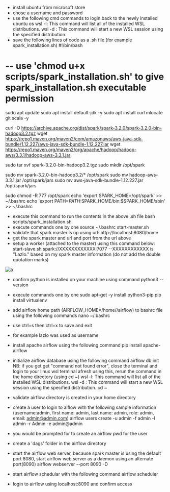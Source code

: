 - install ubuntu from microsoft store
- chose a username and password
- use the following cmd commands to login back to the newly installed ubuntu os
wsl -l: This command will list all of the installed WSL distributions.
wsl -d <distribution name>: This command will start a new WSL session using the specified distribution.
- save the following lines of code as a .sh file (for example spark_installation.sh)
#!/bin/bash
# -- use 'chmod u+x scripts/spark_installation.sh' to give spark_installation.sh executable permission

sudo apt update
sudo apt install default-jdk -y
sudo apt install curl mlocate git scala -y

curl -O https://archive.apache.org/dist/spark/spark-3.2.0/spark-3.2.0-bin-hadoop3.2.tgz
wget https://repo1.maven.org/maven2/com/amazonaws/aws-java-sdk-bundle/1.12.227/aws-java-sdk-bundle-1.12.227.jar
wget https://repo1.maven.org/maven2/org/apache/hadoop/hadoop-aws/3.3.1/hadoop-aws-3.3.1.jar

sudo tar xvf spark-3.2.0-bin-hadoop3.2.tgz
sudo mkdir /opt/spark

sudo mv spark-3.2.0-bin-hadoop3.2/* /opt/spark
sudo mv hadoop-aws-3.3.1.jar /opt/spark/jars
sudo mv aws-java-sdk-bundle-1.12.227.jar /opt/spark/jars


sudo chmod -R 777 /opt/spark
echo 'export SPARK_HOME=/opt/spark' >> ~/.bashrc 
echo 'export PATH=$PATH:$SPARK_HOME/bin:$SPARK_HOME/sbin' >> ~/.bashrc

- execute this command to run the contents in the above .sh file
bash scripts/spark_installation.sh
- execute commands one by one
source ~/.bashrc
start-master.sh
- validate that spark master is up using url: http://localhost:8080/home
- get the spark master and url and port from the url above
- setup a worker (attached to the master) using this command below:
start-slave.sh spark://XXXXXXXXXXXX:7077 
--XXXXXXXXXXXX is "Lazlo." based on my spark master information (do not add the double quotation marks)

![a](https://github.com/lazakun/fetch_data_mult_tbl_pyspark/assets/100403369/d264e1ba-5771-44cd-89a1-cc03974e1388)


- confirm python is installed on your machine using command
python3 --version
- execute commands one by one
sudo apt-get -y install python3-pip
pip install virtualenv
- add airflow home path (AIRFLOW_HOME=/home/<username>/airflow) to bashrc file using the following commands
nano ~/.bashrc

- use ctrl+s then ctrl+x to save and exit
- for example lazlo was used as username



- install apache airflow using the following command
pip install apache-airflow
- initialize airflow database using the following command
airflow db init
NB: if you get get "command not found error", close the terminal and login to your linux wsl terminal afresh using this, rerun the command in the home directory (using cd ~)
wsl -l: This command will list all of the installed WSL distributions.
wsl -d <distribution name>: This command will start a new WSL session using the specified distribution.
cd ~
- validate airflow directory is created in your home directory



- create a user to login to aiflow with the following sample information (username:admin, first name: admin, last name: admin, role: admin, email: admin@admin.com)
airflow users create  -u admin -f admin -l admin -r Admin -e admin@admin
- you would be prompted for to create an airflow pwd for the user
- create a 'dags' folder in the airflow directory



- start the airflow web server, because spark master is using the default port 8080, start airflow web server as a daemon using an alternate port(8090)
airflow webserver --port 8090 -D
- start airflow schedular with the following command
airflow scheduler
- login to airflow using localhost:8090 and confirm access
